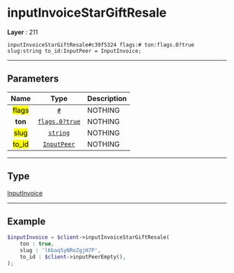 # inputInvoiceStarGiftResale

**Layer** : 211

```tl
inputInvoiceStarGiftResale#c39f5324 flags:# ton:flags.0?true slug:string to_id:InputPeer = InputInvoice;
```

---

## Parameters

| Name | Type | Description |
| :---: | :---: | :--- |
| <mark>flags</mark> | [`#`](type/#) | NOTHING |
| **ton** | [`flags.0?true`](type/true) | NOTHING |
| <mark>slug</mark> | [`string`](type/string) | NOTHING |
| <mark>to_id</mark> | [`InputPeer`](type/InputPeer) | NOTHING |

---

## Type

[InputInvoice](type/InputInvoice)

---

## Example

```php
$inputInvoice = $client->inputInvoiceStarGiftResale(
	ton : true,
	slug : 'l6baq5yNRoZgjH7P',
	to_id : $client->inputPeerEmpty(),
);
```